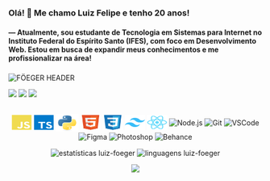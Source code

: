 ### Olá! 👋 Me chamo Luiz Felipe e tenho 20 anos! 
#### — Atualmente, sou estudante de Tecnologia em Sistemas para Internet no Instituto Federal do Espírito Santo (IFES), com foco em Desenvolvimento Web. Estou em busca de expandir meus conhecimentos e me profissionalizar na área!
###

![FÖEGER HEADER](https://github.com/user-attachments/assets/df0c9a34-142b-45a7-b4c0-cf38c24ed44d)

<div> 
  <a href = "mailto:foegerluiz@gmail.com"><img src="https://img.shields.io/badge/-Gmail-%23333?style=for-the-badge&logo=gmail&logoColor=white" target="_blank" height="26"></a>
  <a href="https://instagram.com/foeger.dev" target="_blank"><img src="https://img.shields.io/badge/-Instagram-%23E4405F?style=for-the-badge&logo=instagram&logoColor=white" target="_blank" height="26"></a>
  <a href="https://www.linkedin.com/in/luizfoeger" target="_blank"><img src="https://img.shields.io/badge/-LinkedIn-%230077B5?style=for-the-badge&logo=linkedin&logoColor=white" target="_blank" height="26"></a> 
</div>

##

<div align="center">
    <p>
      <img align="center" alt="JavaScript" height="30" width="40" src="https://raw.githubusercontent.com/devicons/devicon/master/icons/javascript/javascript-plain.svg">
      <img align="center" alt="TypeScript" height="30" width="40" src="https://raw.githubusercontent.com/devicons/devicon/master/icons/typescript/typescript-plain.svg">
      <img align="center" alt="Python" height="35" width="45" src="https://raw.githubusercontent.com/devicons/devicon/master/icons/python/python-original.svg">
      <img align="center" alt="HTML" height="30" width="40" src="https://raw.githubusercontent.com/devicons/devicon/master/icons/html5/html5-original.svg">
      <img align="center" alt="CSS" height="30" width="40" src="https://raw.githubusercontent.com/devicons/devicon/master/icons/css3/css3-original.svg">
      <img align="center" alt="CSS" height="30" width="40" src="https://raw.githubusercontent.com/devicons/devicon/master/icons/tailwindcss/tailwindcss-original.svg">
      <img align="center" alt="React" height="30" width="40" src="https://raw.githubusercontent.com/devicons/devicon/master/icons/react/react-original.svg">
      <img align="center" alt="Node.js" height="30" width="40" src="https://cdn.jsdelivr.net/gh/devicons/devicon/icons/nodejs/nodejs-original.svg">
      <img align="center" alt="Git" height="30" width="40" src="https://cdn.jsdelivr.net/gh/devicons/devicon/icons/git/git-original.svg">
      <img align="center" alt="VSCode" height="30" width="40" src="https://cdn.jsdelivr.net/gh/devicons/devicon/icons/vscode/vscode-original.svg">
      <img align="center" alt="Figma" height="30" width="40" src="https://cdn.jsdelivr.net/gh/devicons/devicon/icons/figma/figma-original.svg">
      <img align="center" alt="Photoshop" height="30" width="40" src="https://cdn.jsdelivr.net/gh/devicons/devicon@latest/icons/photoshop/photoshop-original.svg">            <img align="center" alt="Behance" height="30" width="40" src="https://cdn.jsdelivr.net/gh/devicons/devicon/icons/behance/behance-original.svg">
    </p>
</div>

<div align="center">
<p>
  <img align="center" height="145" src="https://github-readme-stats.vercel.app/api?username=luiz-foeger&theme=github_dark&show_icons=true&hide=contribs,prs&hide_border=true" alt="estatísticas luiz-foeger" />
  <img align="center" height="145" src="https://github-readme-stats.vercel.app/api/top-langs?username=luiz-foeger&theme=github_dark&hide_title=false&layout=compact&langs_count=10&hide_border=true" alt="linguagens luiz-foeger"  />
</p>

<img src="https://github-readme-activity-graph.vercel.app/graph?username=luiz-foeger&bg_color=0d1117&color=c3d1d9&line=1c2f45&point=4c8eda&area=true&hide_border=true"  />
